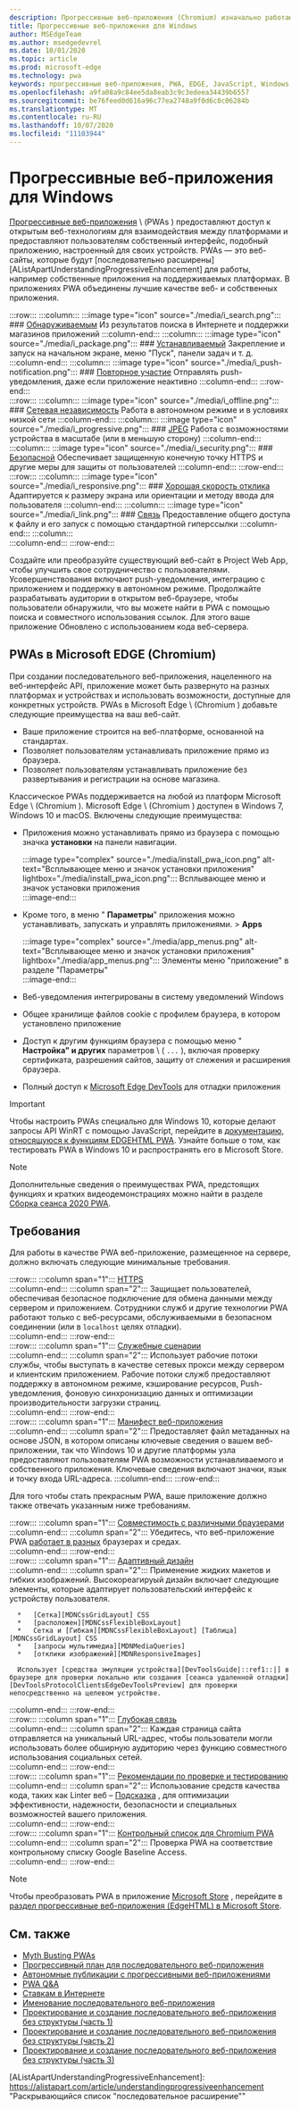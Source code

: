```yaml
---
description: Прогрессивные веб-приложения (Chromium) изначально работают в Windows 10.  Вот все, что вам нужно знать как веб-разработчик.
title: Прогрессивные веб-приложения для Windows
author: MSEdgeTeam
ms.author: msedgedevrel
ms.date: 10/01/2020
ms.topic: article
ms.prod: microsoft-edge
ms.technology: pwa
keywords: прогрессивные веб-приложения, PWA, EDGE, JavaScript, Windows, UWP, Microsoft Store
ms.openlocfilehash: a9fa08a9c84ee5da8eab3c9c3edeea34439b6557
ms.sourcegitcommit: be76feed0d616a96c77ea2748a9f0d6c0c06284b
ms.translationtype: MT
ms.contentlocale: ru-RU
ms.lasthandoff: 10/07/2020
ms.locfileid: "11103944"
---
```

# Прогрессивные веб-приложения для Windows  

[Прогрессивные веб-приложения][MDNApps] \ (PWAs \) предоставляют доступ к открытым веб-технологиям для взаимодействия между платформами и предоставляют пользователям собственный интерфейс, подобный приложению, настроенный для своих устройств.  PWAs — это веб-сайты, которые будут [последовательно расширены][AListApartUnderstandingProgressiveEnhancement] для работы, например собственные приложения на поддерживаемых платформах.  В приложениях PWA объединены лучшие качестве веб- и собственных приложения.  

:::row:::
    :::column:::
        :::image type="icon" source="./media/i_search.png":::
        ### [Обнаруживаемым][MDNPwaAdvantagesDiscoverable]
        Из результатов поиска в Интернете и поддержки магазинов приложений
    :::column-end:::
    :::column:::
        :::image type="icon" source="./media/i_package.png":::
        ### [Устанавливаемый][MDNPwaAdvantagesInstallable]
        Закрепление и запуск на начальном экране, меню "Пуск", панели задач и т. д.
    :::column-end:::
    :::column:::
        :::image type="icon" source="./media/i_push-notification.png":::
        ### [Повторное участие][MDNPwaAdvantagesReEngageable]
        Отправлять push-уведомления, даже если приложение неактивно
    :::column-end:::
:::row-end:::  
:::row:::
    :::column:::
        :::image type="icon" source="./media/i_offline.png":::
        ### [Сетевая независимость][MDNPwaAdvantagesNetworkIndependent]
        Работа в автономном режиме и в условиях низкой сети
    :::column-end:::
    :::column:::
        :::image type="icon" source="./media/i_progressive.png":::
        ### [JPEG][MDNPwaAdvantagesProgressive]
        Работа с возможностями устройства в масштабе (или в меньшую сторону)
    :::column-end:::
    :::column:::
        :::image type="icon" source="./media/i_security.png":::
        ### [Безопасной][MDNPwaAdvantagesSafe]
        Обеспечивает защищенную конечную точку HTTPS и другие меры для защиты от пользователей
    :::column-end:::
:::row-end:::  
:::row:::
    :::column:::
        :::image type="icon" source="./media/i_responsive.png":::
        ### [Хорошая скорость отклика][MDNPwaAdvantagesResponsive]
        Адаптируется к размеру экрана или ориентации и методу ввода для пользователя
    :::column-end:::
    :::column:::
        :::image type="icon" source="./media/i_link.png":::
        ### [Связь][MDNPwaAdvantagesLinkable]
        Предоставление общего доступа к файлу и его запуск с помощью стандартной гиперссылки
    :::column-end:::
    :::column:::
        &nbsp;  
    :::column-end:::
:::row-end:::  


Создайте или преобразуйте существующий веб-сайт в Project Web App, чтобы улучшить свое сотрудничество с пользователями.  Усовершенствования включают push-уведомления, интеграцию с приложением и поддержку в автономном режиме.  Продолжайте разрабатывать аудитории в открытом веб-браузере, чтобы пользователи обнаружили, что вы можете найти в PWA с помощью поиска и совместного использования ссылок.  Для этого ваше приложение Обновлено с использованием кода веб-сервера.  

## PWAs в Microsoft EDGE (Chromium)  

При создании последовательного веб-приложения, нацеленного на веб-интерфейс API, приложение может быть развернуто на разных платформах и устройствах и использовать возможности, доступные для конкретных устройств.  PWAs в Microsoft Edge \ (Chromium \) добавьте следующие преимущества на ваш веб-сайт.  

*   Ваше приложение строится на веб-платформе, основанной на стандартах.  
*   Позволяет пользователям устанавливать приложение прямо из браузера.  
*   Позволяет пользователям устанавливать приложение без развертывания и регистрации на основе магазина.  
    
Классическое PWAs поддерживается на любой из платформ Microsoft Edge \ (Chromium \). Microsoft Edge \ (Chromium \) доступен в Windows 7, Windows 10 и macOS.  Включены следующие преимущества:  

*   Приложения можно устанавливать прямо из браузера с помощью значка **установки** на панели навигации.  
    
    :::image type="complex" source="./media/install_pwa_icon.png" alt-text="Всплывающее меню и значок установки приложения" lightbox="./media/install_pwa_icon.png":::
       Всплывающее меню и значок установки приложения  
    :::image-end:::  
    
*   Кроме того, в меню " **Параметры**" приложения можно устанавливать, запускать и управлять приложениями.  >  **Apps**  
    
    :::image type="complex" source="./media/app_menus.png" alt-text="Всплывающее меню и значок установки приложения" lightbox="./media/app_menus.png":::
       Элементы меню "приложение" в разделе "Параметры"  
    :::image-end:::  
    
*   Веб-уведомления интегрированы в систему уведомлений Windows  
*   Общее хранилище файлов cookie с профилем браузера, в котором установлено приложение  
*   Доступ к другим функциям браузера с помощью меню " **Настройка" и других** параметров \ ( `...` \), включая проверку сертификата, разрешения сайтов, защиту от слежения и расширения браузера.  
*   Полный доступ к [Microsoft Edge DevTools][DevtoolsProgressiveWebApps] для отладки приложения  
    
> [!IMPORTANT]
> Чтобы настроить PWAs специально для Windows 10, которые делают запросы API WinRT с помощью JavaScript, перейдите в [документацию, относящуюся к функциям EDGEHTML PWA][PwaEdgehtmlIndex].  Узнайте больше о том, как тестировать PWA в Windows 10 и распространять его в Microsoft Store.  

> [!NOTE]
> Дополнительные сведения о преимуществах PWA, предстоящих функциях и кратких видеодемонстрациях можно найти в разделе [Сборка сеанса 2020 PWA][BuildVideo]. 

## Требования  

Для работы в качестве PWA веб-приложение, размещенное на сервере, должно включать следующие минимальные требования.  

:::row:::
   :::column span="1":::
      [HTTPS][WikiHttps]  
   :::column-end:::
   :::column span="2":::
      Защищает пользователей, обеспечивая безопасное подключение для обмена данными между сервером и приложением.  Сотрудники служб и другие технологии PWA работают только с веб-ресурсами, обслуживаемыми в безопасном соединении (или в `localhost` целях отладки).  
   :::column-end:::
:::row-end:::  
:::row:::
   :::column span="1":::
      [Служебные сценарии][MDNServiceWorkerApi]  
   :::column-end:::
   :::column span="2":::
      Использует рабочие потоки службы, чтобы выступать в качестве сетевых прокси между сервером и клиентским приложением.  Рабочие потоки служб предоставляют поддержку в автономном режиме, кэширование ресурсов, Push-уведомления, фоновую синхронизацию данных и оптимизации производительности загрузки страниц.    
   :::column-end:::
:::row-end:::  
:::row:::
   :::column span="1":::
      [Манифест веб-приложения][MDNWebAppManifest]  
   :::column-end:::
   :::column span="2":::
      Предоставляет файл метаданных на основе JSON, в котором описаны ключевые сведения о вашем веб-приложении, так что Windows 10 и другие платформы узла предоставляют пользователям PWA возможности устанавливаемого и собственного приложения.  Ключевые сведения включают значки, язык и точку входа URL-адреса. 
   :::column-end:::
:::row-end:::  

Для того чтобы стать прекрасным PWA, ваше приложение должно также отвечать указанным ниже требованиям.  

:::row:::
   :::column span="1":::
      [Совместимость с различными браузерами][MDNCrossBrowserTesting]  
   :::column-end:::
   :::column span="2":::
      Убедитесь, что веб-приложение PWA [работает в разных][MicrosoftDeveloperEdgeToolsRemote] браузерах и средах.  
   :::column-end:::
:::row-end:::  
:::row:::
   :::column span="1":::
      [Адаптивный дизайн][WikiResponsiveWebDesign]  
   :::column-end:::
   :::column span="2":::
      Применение жидких макетов и гибких изображений.  Высокореагируый дизайн включает следующие элементы, которые адаптирует пользовательский интерфейс к устройству пользователя.  
      
      *   [Сетка][MDNCssGridLayout] CSS  
      *   [расположен][MDNCssFlexibleBoxLayout]  
      *   Сетка и [Гибкая][MDNCssFlexibleBoxLayout] [Таблица][MDNCssGridLayout] CSS  
      *   [запросы мультимедиа][MDNMediaQueries]  
      *   [отклики изображений][MDNResponsiveImages]  
      
      Использует [средства эмуляции устройства][DevToolsGuide|::ref1::|] в браузере для проверки локально или создания [сеанса удаленной отладки][DevToolsProtocolClientsEdgeDevToolsPreview] для проверки непосредственно на целевом устройстве.
   :::column-end:::
:::row-end:::  
:::row:::
   :::column span="1":::
      [Глубокая связь][WikiDeepLinking]  
   :::column-end:::
   :::column span="2":::
      Каждая страница сайта отправляется на уникальный URL-адрес, чтобы пользователи могли использовать более обширную аудиторию через функцию совместного использования социальных сетей.  
   :::column-end:::
:::row-end:::  
:::row:::
   :::column span="1":::
      [Рекомендации по проверке и тестированию][Webhint]  
   :::column-end:::
   :::column span="2":::
      Использование средств качества кода, таких как Linter веб – [Подсказка][Webhint] , для оптимизации эффективности, надежности, безопасности и специальных возможностей вашего приложения.  
   :::column-end:::
:::row-end:::  
:::row:::
   :::column span="1":::
      [Контрольный список для Chromium PWA][WebDevGoodPwaChecklist]  
   :::column-end:::
   :::column span="2":::
      Проверка PWA на соответствие контрольному списку Google Baseline Access.  
   :::column-end:::
:::row-end:::  

> [!NOTE]
> Чтобы преобразовать PWA в приложение [Microsoft Store][MicrosoftDeveloperStore] , перейдите в [раздел прогрессивные веб-приложения (EdgeHTML) в Microsoft Store][PwaEdgehtmlMicrosoftStore].  
  
## См. также  

*   [Myth Busting PWAs][Davrous20191018MythBustingPwasNewEdgeEdition]  
*   [Прогрессивный план для последовательного веб-приложения][CloudfourThinksProgressiveRoadmapYourWebApp]  
*   [Автономные публикации с прогрессивными веб-приложениями][MediumWebEdgeOfflinePostsProgressiveWebApps]  
*   [PWA Q&A][AaronGustafsonNotebookPwaQa]  
*   [Ставкам в Интернете][JoretegBlogBettingWeb]  
*   [Именование последовательного веб-приложения][Fberriman20170626NamingProgressiveWebApps]  
*   [Проектирование и создание последовательного веб-приложения без структуры (часть 1)][Smashingmagazine201907ProgressiveWebApplicationFrameworkPart1]  
*   [Проектирование и создание последовательного веб-приложения без структуры (часть 2)][Smashingmagazine201907ProgressiveWebApplicationFrameworkPart2]  
*   [Проектирование и создание последовательного веб-приложения без структуры (часть 3)][Smashingmagazine201907ProgressiveWebApplicationFrameworkPart3]  
    
<!-- links -->  

[DevToolsProtocolClientsEdgeDevToolsPreview]: ../devtools-protocol/0.1/clients.md#microsoft-edge-devtools-preview "Предварительный просмотр Средств разработчика в Microsoft Edge — Клиенты протокола средств разработчика"  
[DevToolsGuideEmulation]: ../devtools-guide/emulation.md "Эмуляция"  
[DevtoolsProgressiveWebApps]: ../devtools-guide-chromium/progressive-web-apps.md "Отладка последовательного веб-приложения"  
[DevGuideWhatsNewEdgeHtml17]: ../dev-guide/whats-new/edgehtml-17.md "Новые возможности EdgeHTML 17"  
[DevGuideWhatsNewEdgeHtml14]: ../dev-guide/whats-new/edgehtml-14.md "Новые возможности EdgeHTML 14"  
[PwaEdgehtmlIndex]: ../progressive-web-apps-edgehtml/index.md "Прогрессивные веб-приложения (EdgeHTML) в Windows"  
[PwaEdgehtmlMicrosoftStore]: ../progressive-web-apps-edgehtml/microsoft-store.md "Прогрессивные веб-приложения в Microsoft Store"
<!--PwaEdgehtmlMicrosoftStoreCriteriaAutomaticSubmission]: ../progressive-web-apps-edgehtml/microsoft-store.md#criteria-for-automatic-submission "Criteria for automatic submission - Progressive Web Apps in the Microsoft Store"  -->  

[WindowsUWPControlsPatternTilesNotificationsWns]: /windows/uwp/controls-and-patterns/tiles-and-notifications-windows-push-notification-services--wns--overview.md "Общие сведения о службах push-уведомлений Windows \ (WNS \)"  
[WindowsUWPDesignDevicesDesigningTv]: /windows/uwp/design/devices/designing-for-tv.md "Проектирование для Xbox и телевизора"  
[WindowsUWPDesignDevicesIndex]: /windows/uwp/design/devices/index.md "Вопросы пользовательского интерфейса для устройств UWP"  
[WindowsUWPGetStartedGuide]: /windows/uwp/get-started/universal-application-platform-guide.md "Что такое приложение универсальной платформы Windows (UWP)?"  
[WindowsUWPLaunchResumeBackgroundTasks]: /windows/uwp/launch-resume/support-your-app-with-background-tasks.md "Поддержка приложения с помощью фоновых задач"  
[WindowsUWPPublishIndex]: /windows/uwp/publish/index.md "Публикация приложений и игр для Windows"  
[WindowsUWPPublishDeveloperAccount]: /windows/uwp/publish/opening-a-developer-account.md "Открытие учетной записи разработчика"  

[WindowsBlogsWelcomingPWAsEdgeWindows]: https://blogs.windows.com/msedgedev/2018/02/06/welcoming-progressive-web-apps-edge-windows-10/#56z7mJwKsykfbR4I.97 "Welcoming последовательного веб-приложения в Microsoft EDGE и Windows 10 — блоги Windows"  
[MicrosoftDeveloperEdgePlatformStatusBackgroundSync]: https://developer.microsoft.com/microsoft-edge/platform/status/backgroundsyncapi "API фоновой синхронизации — состояние платформы Microsoft Edge"  
[MicrosoftDeveloperEdgePlatformStatusWebApplicationManifest]: https://developer.microsoft.com/microsoft-edge/platform/status/webapplicationmanifest "Манифест веб-приложения — состояние платформы Microsoft Edge"  
[MicrosoftDeveloperEdgeToolsRemote]: https://developer.microsoft.com/microsoft-edge/tools/remote "Мгновенное Тестирование"  
[MicrosoftDeveloperWindowsMixedReality]: https://developer.microsoft.com/windows/mixed-reality "Смешанная реальность для разработчиков"  
[MicrosoftDeveloperWindowsSurfaceHub]: https://developer.microsoft.com/windows/surfacehub "Microsoft Surface HUB"  
[MicrosoftDeveloperStore]: https://developer.microsoft.com/store "Магазин Microsoft Developer"  
[MicrosoftEdge]: https://www.microsoft.com/edge "Скачать новый браузер Microsoft Edge"  
[MicrosoftSupportWindowsFocusAssist]: https://support.microsoft.com/help/4026996/windows-10-turn-focus-assist-on-or-off "Включение и отключение фокусной помощи в Windows 10"  
[MicrosoftSupportWindowsNotificationSettings]: https://support.microsoft.com/help/4028678/windows-10-change-notification-settings "Изменение параметров уведомлений в Windows 10"  

[AaronGustafsonNotebookPwaQa]: https://www.aaron-gustafson.com/notebook/pwa-qa "PWA Q&A"  

[AListApartUnderstandingProgressiveEnhancement]: https://alistapart.com/article/understandingprogressiveenhancement "Раскрывающийся список "последовательное расширение""  

[MDNApps]: https://developer.mozilla.org/Apps/Progressive "приложения | MDN"  
[MDNCache]: https://developer.mozilla.org/docs/Web/API/Cache "Кэш | MDN"  
[MDNCrossBrowserTesting]: https://developer.mozilla.org/docs/Learn/Tools_and_testing/Cross_browser_testing "Тестирование нескольких браузеров | MDN"  
[MDNCssFlexibleBoxLayout]: https://developer.mozilla.org/docs/Web/CSS/CSS_Flexible_Box_Layout "Макет гибких полей CSS | MDN"  
[MDNCssGridLayout]: https://developer.mozilla.org/docs/Web/CSS/CSS_Grid_Layout "Макет сетки CSS | MDN"  
[MDNFetchApi]: https://developer.mozilla.org/docs/Web/API/Fetch_API "Получить API | MDN"  
[MDNMediaQueries]: https://developer.mozilla.org/docs/Web/CSS/Media_Queries "Запросы мультимедиа | MDN"  
[MDNNotificationsApi]: https://developer.mozilla.org/docs/Web/API/Notifications_API "API уведомлений | MDN"  
[MDNPushApi]: https://developer.mozilla.org/docs/Web/API/Push_API "API push-уведомлений | MDN"  
[MDNPwaAdvantagesDiscoverable]: https://developer.mozilla.org/docs/Web/Apps/Progressive/Advantages#Discoverable "Возможности, которые могут быть обнаружены последовательностью веб-приложения"  
[MDNPwaAdvantagesInstallable]: https://developer.mozilla.org/docs/Web/Apps/Progressive/Advantages#Installable "Преимущества устанавливаемого веб-приложения с прогрессивным управлением"  
[MDNPwaAdvantagesLinkable]: https://developer.mozilla.org/Apps/Progressive/Advantages#Linkable "Преимущества веб-приложений, поддерживающих связь"  
[MDNPwaAdvantagesNetworkIndependent]: https://developer.mozilla.org/docs/Web/Apps/Progressive/Advantages#Network_independent "Преимущества независимых от сети веб-приложений"  
[MDNPwaAdvantagesProgressive]: https://developer.mozilla.org/docs/Web/Apps/Progressive/Advantages#Progressive "Преимущества последовательного веб-приложения"  
[MDNPwaAdvantagesReEngageable]: https://developer.mozilla.org/docs/Web/Apps/Progressive/Advantages#Re-engageable "Повторное подключение к веб-приложениям с последовательной подобщением"  
[MDNPwaAdvantagesResponsive]: https://developer.mozilla.org/Apps/Progressive/Advantages#Responsive "Преимущества использования веб-приложения с откликом"  
[MDNPwaAdvantagesSafe]: https://developer.mozilla.org/docs/Web/Apps/Progressive/Advantages#Safe "Преимущества надежного веб-приложения"  
[MDNResponsiveImages]: https://developer.mozilla.org/docs/Learn/HTML/Multimedia_and_embedding/Responsive_images "Изображения с откликом | MDN"  
[MDNServiceWorkerApi]: https://developer.mozilla.org/docs/Web/API/Service_Worker_API "API рабочего процесса службы | MDN"  
[MDNSyncManager]: https://developer.mozilla.org/docs/Web/API/SyncManager "SyncManager | MDN"  
[MDNWebAppManifest]: https://developer.mozilla.org/docs/Web/Manifest "Манифест веб-приложения | MDN"  

[BuildVideo]: https://www.youtube.com/watch?v=y4p_QHZtMKM "Видео PWA"  

[CloudfourThinksProgressiveRoadmapYourWebApp]: https://cloudfour.com/thinks/a-progressive-roadmap-for-your-progressive-web-app "Прогрессивный план для последовательного веб-приложения"  

[Davrous20191018MythBustingPwasNewEdgeEdition]: https://www.davrous.com/2019/10/18/myth-busting-pwas-the-new-edge-edition "Myth busting PWAs — новый выпуск Edge"  

[Fberriman20170626NamingProgressiveWebApps]: https://fberriman.com/2017/06/26/naming-progressive-web-apps "Именование последовательного веб-приложения"  

[JoretegBlogBettingWeb]: https://joreteg.com/blog/betting-on-the-web "Ставкам в Интернете"  

[MediumWebEdgeOfflinePostsProgressiveWebApps]: https://medium.com/web-on-the-edge/offline-posts-with-progressive-web-apps-fc2dc4ad895 "Автономные публикации с прогрессивными веб-приложениями"  

[PWABuilder]: https://www.pwabuilder.com "PWABuilder"  

[Smashingmagazine201907ProgressiveWebApplicationFrameworkPart1]: https://www.smashingmagazine.com/2019/07/progressive-web-application-pwa-framework-part-1 "Проектирование и создание последовательного веб-приложения без структуры (часть 1)"  

[Smashingmagazine201907ProgressiveWebApplicationFrameworkPart2]: https://www.smashingmagazine.com/2019/07/progressive-web-application-pwa-framework-part-2 "Проектирование и создание последовательного веб-приложения без структуры (часть 2)"  

[Smashingmagazine201907ProgressiveWebApplicationFrameworkPart3]: https://www.smashingmagazine.com/2019/07/progressive-web-application-pwa-framework-part-3 "Проектирование и создание последовательного веб-приложения без структуры (часть 3)"  

[WebDevGoodPwaChecklist]: https://web.dev/pwa-checklist "Что делает подходящее прогрессивное веб-приложение? | Web. dev"  

[Webhint]: https://webhint.io "Подсказка"  

[WikiDeepLinking]: https://en.wikipedia.org/wiki/Deep_linking "Глубокая связь — Википедии"  
[WikiHttps]: https://en.wikipedia.org/wiki/HTTPS "HTTPS-Википедии"  
[WikiResponsiveWebDesign]: https://en.wikipedia.org/wiki/Responsive_web_design "Отклики на веб-дизайн — Википедии"  
